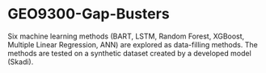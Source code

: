 # GEO9300-Gap-Busters
Six machine learning methods (BART, LSTM, Random Forest, XGBoost, Multiple Linear Regression, ANN) are explored as data-filling methods. The methods are tested on a synthetic dataset created by a developed model (Skadi). 
